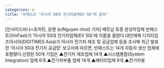 ```yaml
---
categories: a
title: "빈패스트 ‘아시아 50대 전기차업체EV 50’에 꼽혀"
---
```

[인사이드비나=호치민, 응웬 늇(Nguyen nhut) 기자] 베트남 토종 완성차업체 빈패스트(VinFast)가 ‘아시아 50대 전기차업체(EV 50)’에 이름을 올렸다.대만매체 디지타임즈아시아(DIGITIMES Asia)가 아시아 전기차 제조 및 공급업체 등을 조사해 최근 발표한 ‘아시아 50대 전기차 공급망’ 보고서에 따르면, 빈패스트는 14개 자동차 생산 업체에 포함됐다.선정된 50개 기업은 ▲전기차 제조업체 14개 ▲시스템통합(System Integration) 업체 6개 ▲전기차부품 업체 14개 ▲배터리업체 9개 ▲전기차용